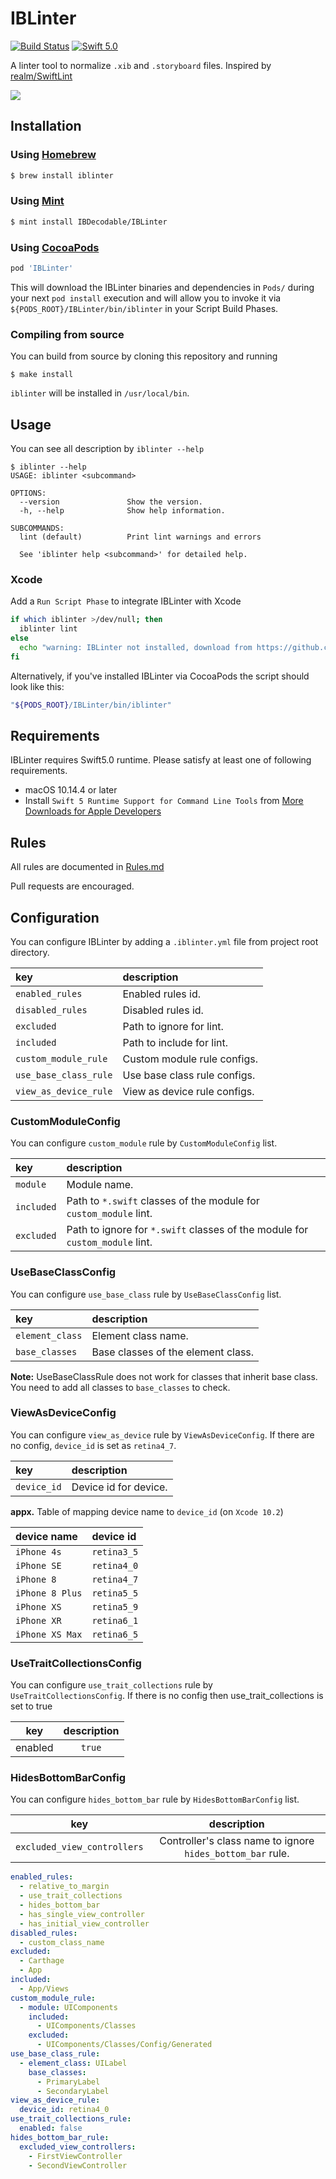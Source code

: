 # IBLinter
[![Build Status](https://travis-ci.org/IBDecodable/IBLinter.svg?branch=master)](https://travis-ci.org/IBDecodable/IBLinter)
[![Swift 5.0](https://img.shields.io/badge/Swift-5.0-orange.svg?style=flat)](https://developer.apple.com/swift/)


A linter tool to normalize `.xib` and `.storyboard` files. Inspired by [realm/SwiftLint](https://github.com/realm/SwiftLint)

![](assets/warning.png)

## Installation

### Using [Homebrew](http://brew.sh/)

```sh
$ brew install iblinter
```

### Using [Mint](https://github.com/yonaskolb/Mint)

```sh
$ mint install IBDecodable/IBLinter
```

### Using [CocoaPods](https://cocoapods.org)

```sh
pod 'IBLinter'
```

This will download the IBLinter binaries and dependencies in `Pods/` during your next
`pod install` execution and will allow you to invoke it via `${PODS_ROOT}/IBLinter/bin/iblinter`
in your Script Build Phases.

### Compiling from source

You can build from source by cloning this repository and running
```
$ make install
```
`iblinter` will be installed in `/usr/local/bin`.

## Usage

You can see all description by `iblinter --help`

```
$ iblinter --help
USAGE: iblinter <subcommand>

OPTIONS:
  --version               Show the version.
  -h, --help              Show help information.

SUBCOMMANDS:
  lint (default)          Print lint warnings and errors

  See 'iblinter help <subcommand>' for detailed help.
```

### Xcode

Add a `Run Script Phase` to integrate IBLinter with Xcode

```sh
if which iblinter >/dev/null; then
  iblinter lint
else
  echo "warning: IBLinter not installed, download from https://github.com/IBDecodable/IBLinter"
fi
```

Alternatively, if you've installed IBLinter via CocoaPods the script should look like this:

```sh
"${PODS_ROOT}/IBLinter/bin/iblinter"
```

## Requirements

IBLinter requires Swift5.0 runtime. Please satisfy at least one of following requirements.

 - macOS 10.14.4 or later
 - Install `Swift 5 Runtime Support for Command Line Tools` from [More Downloads for Apple Developers](https://developer.apple.com/download/more/)

## Rules

All rules are documented in [Rules.md](Rules.md)

Pull requests are encouraged.


## Configuration

You can configure IBLinter by adding a `.iblinter.yml` file from project root directory.


| key                  | description                 |
|:---------------------|:--------------------------- |
| `enabled_rules`      | Enabled rules id.           |
| `disabled_rules`     | Disabled rules id.          |
| `excluded`           | Path to ignore for lint.    |
| `included`           | Path to include for lint.   |
| `custom_module_rule` | Custom module rule configs. |
| `use_base_class_rule`| Use base class rule configs.|
| `view_as_device_rule`| View as device rule configs.|

### CustomModuleConfig

You can configure `custom_module` rule by `CustomModuleConfig` list.

| key        | description                                                                  |
|:-----------|:---------------------------------------------------------------------------- |
| `module`   | Module name.                                                                 |
| `included` | Path to `*.swift` classes of the module for `custom_module` lint.            |
| `excluded` | Path to ignore for `*.swift` classes of the module for `custom_module` lint. |

### UseBaseClassConfig

You can configure `use_base_class` rule by `UseBaseClassConfig` list.

| key               | description                        |
|:------------------|:---------------------------------- |
| `element_class`   | Element class name.                |
| `base_classes`    | Base classes of the element class. |

**Note:** UseBaseClassRule does not work for classes that inherit base class. You need to add all classes to `base_classes` to check.

### ViewAsDeviceConfig

You can configure `view_as_device` rule by `ViewAsDeviceConfig`. If there are no config, `device_id` is set as `retina4_7`.  

| key               | description                        |
|:------------------|:---------------------------------- |
| `device_id`       | Device id for device.              |

**appx.** Table of mapping device name to `device_id` (on `Xcode 10.2`) 

| device name       | device id            |
|:------------------|:-------------------- |
| `iPhone 4s`       | `retina3_5`          |
| `iPhone SE`       | `retina4_0`          |
| `iPhone 8`        | `retina4_7`          |
| `iPhone 8 Plus`   | `retina5_5`          |
| `iPhone XS`       | `retina5_9`          |
| `iPhone XR`       | `retina6_1`          |
| `iPhone XS Max`   | `retina6_5`          |

### UseTraitCollectionsConfig

You can configure `use_trait_collections` rule by `UseTraitCollectionsConfig`. If there is no config then use_trait_collections is set to true

|    key   | description |
|:---------------:|:---------------:|
|   enabled  |  `true` |

### HidesBottomBarConfig

You can configure `hides_bottom_bar` rule by `HidesBottomBarConfig` list.

|    key   | description |
|:---------------:|:---------------:|
|   `excluded_view_controllers`  |  Controller's class name to ignore `hides_bottom_bar` rule. |

```yaml
enabled_rules:
  - relative_to_margin
  - use_trait_collections
  - hides_bottom_bar
  - has_single_view_controller
  - has_initial_view_controller
disabled_rules:
  - custom_class_name
excluded:
  - Carthage
  - App
included:
  - App/Views
custom_module_rule:
  - module: UIComponents
    included:
      - UIComponents/Classes
    excluded:
      - UIComponents/Classes/Config/Generated
use_base_class_rule:
  - element_class: UILabel
    base_classes:
      - PrimaryLabel
      - SecondaryLabel
view_as_device_rule:
  device_id: retina4_0
use_trait_collections_rule:
  enabled: false
hides_bottom_bar_rule:
  excluded_view_controllers:
    - FirstViewController
    - SecondViewController
```
